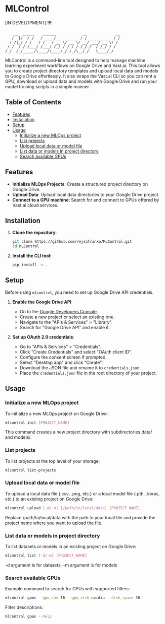 # MLControl


[IN DEVELOPMENT] ❗❗❗
``` 
    __  _____    ______            __             __
   /  |/  / /   / ____/___  ____  / /__________  / /
  / /|_/ / /   / /   / __ \/ __ \/ __/ ___/ __ \/ / 
 / /  / / /___/ /___/ /_/ / / / / /_/ /  / /_/ / /  
/_/  /_/_____/\____/\____/_/ /_/\__/_/   \____/_/ 
``` 
MLControl is a command-line tool designed to help manage machine learning experiment workflows on Google Drive and Vast.ai. This tool allows you to create project directory templates and upload local data and models to Google Drive effortlessly. It also wraps the Vast.ai CLI so you can rent a GPU, download or upload data and models with Google Drive and run your model training scripts in a simple manner.

## Table of Contents
- [Features](#features)
- [Installation](#installation)
- [Setup](#setup)
- [Usage](#usage)
  - [Initialize a new MLOps project](#initialize-a-new-mlops-project)
  - [List projects](#list-projects)
  - [Upload local data or model file](#upload-local-data-or-mode-file)
  - [List data or models in project directory](#list-data-or-models-in-project-directory)
  - [Search available GPUs](#search-available-gpus)

## Features

- **Initialize MLOps Projects**: Create a structured project directory on Google Drive.
- **Upload Data**: Upload local data directories to your Google Drive project.
- **Connect to a GPU machine**: Search for and connect to GPUs offered by Vast.ai cloud services.

## Installation

1. **Clone the repository**:
    ```sh
    git clone https://github.com/rejsafranko/MLControl.git
    cd MLControl
    ```

2. **Install the CLI tool**:
    ```sh
    pip install -e .
    ```

## Setup

Before using `mlcontrol`, you need to set up Google Drive API credentials.

1. **Enable the Google Drive API**:
    - Go to the [Google Developers Console](https://console.developers.google.com/).
    - Create a new project or select an existing one.
    - Navigate to the "APIs & Services" > "Library".
    - Search for "Google Drive API" and enable it.

2. **Set up OAuth 2.0 credentials**:
    - Go to "APIs & Services" > "Credentials".
    - Click "Create Credentials" and select "OAuth client ID".
    - Configure the consent screen if prompted.
    - Select "Desktop app" and click "Create".
    - Download the JSON file and rename it to `credentials.json`.
    - Place the `credentials.json` file in the root directory of your project.

## Usage

### Initialize a new MLOps project

To initialize a new MLOps project on Google Drive:

```sh
mlcontrol init [PROJECT_NAME]
```

This command creates a new project directory with subdirectories data/ and models/.

### List projects

To list projects at the top level of your storage:

 ```sh
mlcontrol list-projects
```

### Upload local data or model file
To upload a local data file (.csv, .png, etc.) or a local model file (.pth, .keras, etc.) to an existing project on Google Drive:

```sh
mlcontrol upload [-d/-m] [/path/to/local/data] [PROJECT_NAME] 
```

Replace /path/to/local/data with the path to your local file and provide the project name where you want to upload the file.

### List data or models in project directory
To list datasets or models in an existing project on Google Drive:

```sh
mlcontrol list [-d/-m] [PROJECT_NAME] 
```

-d argument is for datasets, -m argument is for models

### Search available GPUs

Example command to search for GPUs with supported filters:

```sh
mlcontrol gpus --gpu_ram 16 --gpu_arch nvidia --disk_space 30
```

Filter descriptions:

```sh
mlcontrol gpus --help
```
